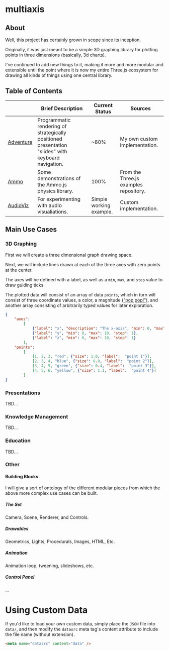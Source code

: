 # multiaxis

## About

Well, this project has certainly grown in scope since its inception.

Originally, it was just meant to be a simple 3D graphing library for plotting points in three dimensions (basically, 3d charts).

I've continued to add new things to it, making it more and more modular and extensible until the point where it is now my entire Three.js ecosystem for drawing all kinds of things using one central library.

## Table of Contents

|                                                                                       | Brief Description                                                                                  | Current Status          | Sources                                |
|---------------------------------------------------------------------------------------|----------------------------------------------------------------------------------------------------|-------------------------|----------------------------------------|
| [Adventure](https://github.com/darren277/multiaxis/tree/master/README.md#adventure)   | Programmatic rendering of strategically positioned presentation "slides" with keyboard navigation. | ~80%                    | My own custom implementation.          |
| [Ammo](https://github.com/darren277/multiaxis/tree/master/README.md#ammo)             | Some demonstrations of the Ammo.js physics library.                                                | 100%                    | From the Three.js examples repository. |
| [AudioViz](https://github.com/darren277/multiaxis/tree/master/README.md#audioviz) | For experimenting with audio visualiations.                                                        | Simple working example. | Custom implementation.                 |

## Main Use Cases

### 3D Graphing

First we will create a three dimensional graph drawing space.

Next, we will include lines drawn at each of the three axes with zero points at the center.

The axes will be defined with a label, as well as a `min`, `max`, and `step` value to draw guiding ticks.

The plotted data will consist of an array of data `points`, which in turn will consist of three coordinate values, a color, a magnitude (["pop pop!"](https://www.youtube.com/watch?v=G_P5pC0RgSY)), and another array consisting of arbitrarily typed values for later exploration.

```json
{
    "axes":
        [
            {"label": "x", "description": "The x-axis", "min": 0, "max": 10, "step": 1},
            {"label": "y", "min": 0, "max": 10, "step": 1},
            {"label": "z", "min": 0, "max": 10, "step": 1}
        ],
    "points":
        [
            [1, 2, 3, "red", {"size": 1.0, "label":  "point 1"}],
            [2, 3, 4, "blue", {"size": 0.8, "label":  "point 2"}],
            [3, 4, 5, "green", {"size": 0.4, "label":  "point 3"}],
            [4, 5, 6, "yellow", {"size": 1.1, "label":  "point 4"}]
        ]
}
```

### Presentations

TBD...

### Knowledge Management

TBD...

### Education

TBD...

### Other

#### Building Blocks

I will give a sort of ontology of the different modular pieces from which the above more complex use cases can be built.

##### The Set

Camera, Scene, Renderer, and Controls.

##### Drawables

Geometrics, Lights, Procedurals, Images, HTML, Etc.

##### Animation

Animation loop, tweening, slideshows, etc.

##### Control Panel

...

# Using Custom Data

If you'd like to load your own custom data, simply place the `JSON` file into `data/`, and then modify the `datasrc` meta tag's content attribute to include the file name (without extension).

```html
<meta name="datasrc" content="data" />
```
